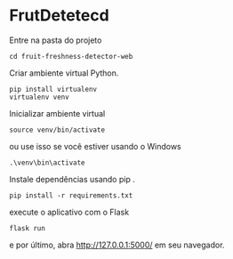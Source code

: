 # FrutDetetecd

Entre na pasta do projeto 
```
cd fruit-freshness-detector-web
```

Criar ambiente virtual Python. 
```
pip install virtualenv
virtualenv venv
```

Inicializar ambiente virtual 
```
source venv/bin/activate
```
ou use isso se você estiver usando o Windows 
```
.\venv\bin\activate
```
Instale dependências usando pip . 
```
pip install -r requirements.txt
```
execute o aplicativo com o Flask 
```
flask run
```
e por último, abra http://127.0.0.1:5000/ em seu navegador. 

